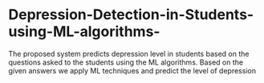 # Depression-Detection-in-Students-using-ML-algorithms-
The proposed system predicts depression level in students based on the questions asked to the students using the ML algorithms. Based on the given answers we apply ML techniques and predict the level of depression
